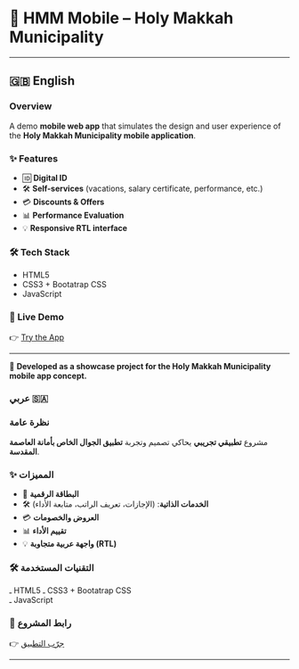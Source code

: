 # 📱 HMM Mobile – Holy Makkah Municipality

---

## 🇬🇧 English 

### Overview
A demo **mobile web app** that simulates the design and user experience of the **Holy Makkah Municipality mobile application**.

### ✨ Features
- 🆔 **Digital ID**
- 🛠️ **Self-services** (vacations, salary certificate, performance, etc.)
- 💳 **Discounts & Offers**
- 📊 **Performance Evaluation**
- 💡 **Responsive RTL interface**

### 🛠️ Tech Stack
- HTML5  
- CSS3 + Bootatrap CSS  
- JavaScript  

### 🔗 Live Demo
👉 [Try the App](https://linah-bakhsh.github.io/hmm-mobile/)

---
🚀 **Developed as a showcase project for the Holy Makkah Municipality mobile app concept.**  

### عربي 🇸🇦

### نظرة عامة
مشروع **تطبيقي تجريبي** يحاكي تصميم وتجربة **تطبيق الجوال الخاص بأمانة العاصمة المقدسة**.

### ✨ المميزات
- 📃 **البطاقة الرقمية** 
- 🛠️ **الخدمات الذاتية**: (الإجازات، تعريف الراتب، متابعة الأداء)  
- 💳 **العروض والخصومات**  
- 📊 **تقييم الأداء**  
- 💡 **واجهة عربية متجاوبة (RTL)**  

### 🛠️ التقنيات المستخدمة

 ـ HTML5
 ـ CSS3 + Bootatrap CSS  
 ـ JavaScript  

### 🔗 رابط المشروع
👉 [جرّب التطبيق](https://linah-bakhsh.github.io/hmm-mobile/)

---
